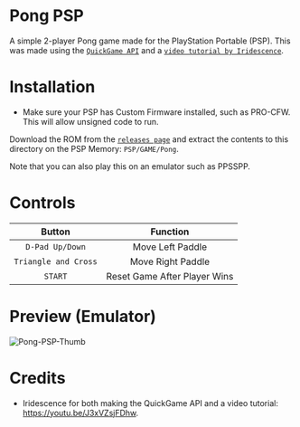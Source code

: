 # Pong PSP
A simple 2-player Pong game made for the PlayStation Portable (PSP). This was made using the [`QuickGame API`](https://github.com/IridescentRose/QuickGame) and a [`video tutorial by Iridescence`](https://youtu.be/J3xVZsjFDhw).

# Installation
- Make sure your PSP has Custom Firmware installed, such as PRO-CFW. This will allow unsigned code to run. <br/>

Download the ROM from the [`releases page`](https://github.com/SpyderGamer/Pong-PSP/releases) and extract the contents to this directory on the PSP Memory: `PSP/GAME/Pong`. <br/>

Note that you can also play this on an emulator such as PPSSPP.

# Controls
| Button | Function |
| :---: | :---: |
| `D-Pad Up/Down` | Move Left Paddle |
| `Triangle and Cross` | Move Right Paddle |
| `START` | Reset Game After Player Wins |

# Preview (Emulator)
![Pong-PSP-Thumb](https://github.com/SpyderGamer/Pong-PSP/assets/85440857/4d3b487e-82cc-4362-b01e-9c162d097dca)

# Credits
- Iridescence for both making the QuickGame API and a video tutorial: https://youtu.be/J3xVZsjFDhw.
